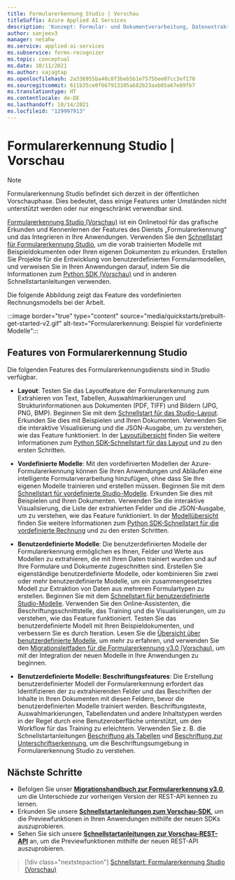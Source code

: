```yaml
---
title: Formularerkennung Studio | Vorschau
titleSuffix: Azure Applied AI Services
description: 'Konzept: Formular- und Dokumentverarbeitung, Datenextraktion und Analyse mit Formularerkennung Studio (Vorschau)'
author: sanjeev3
manager: netahw
ms.service: applied-ai-services
ms.subservice: forms-recognizer
ms.topic: conceptual
ms.date: 10/11/2021
ms.author: sajagtap
ms.openlocfilehash: 2a336955ba40c8f3beb5b1e7575bee07cc3ef170
ms.sourcegitcommit: 611b35ce0f667913105ab82b23aab05a67e89fb7
ms.translationtype: HT
ms.contentlocale: de-DE
ms.lasthandoff: 10/14/2021
ms.locfileid: "129997913"
---
```

# <a name="form-recognizer-studio--preview"></a>Formularerkennung Studio | Vorschau

>[!NOTE]
> Formularerkennung Studio befindet sich derzeit in der öffentlichen Vorschauphase. Dies bedeutet, dass einige Features unter Umständen nicht unterstützt werden oder nur eingeschränkt verwendbar sind.

[Formularerkennung Studio (Vorschau)](https://formrecognizer.appliedai.azure.com/) ist ein Onlinetool für das grafische Erkunden und Kennenlernen der Features des Diensts „Formularerkennung“ und das Integrieren in Ihre Anwendungen. Verwenden Sie den [Schnellstart für Formularerkennung Studio](quickstarts/try-v3-form-recognizer-studio.md), um die vorab trainierten Modelle mit Beispieldokumenten oder Ihren eigenen Dokumenten zu erkunden. Erstellen Sie Projekte für die Entwicklung von benutzerdefinierten Formularmodellen, und verweisen Sie in Ihren Anwendungen darauf, indem Sie die Informationen zum [Python SDK (Vorschau)](quickstarts/try-v3-python-sdk.md) und in anderen Schnellstartanleitungen verwenden.

Die folgende Abbildung zeigt das Feature des vordefinierten Rechnungsmodells bei der Arbeit.

:::image border="true" type="content" source="media/quickstarts/prebuilt-get-started-v2.gif" alt-text="Formularerkennung: Beispiel für vordefinierte Modelle":::

## <a name="form-recognizer-studio-features"></a>Features von Formularerkennung Studio

Die folgenden Features des Formularerkennungsdiensts sind in Studio verfügbar.

* **Layout**: Testen Sie das Layoutfeature der Formularerkennung zum Extrahieren von Text, Tabellen, Auswahlmarkierungen und Strukturinformationen aus Dokumenten (PDF, TIFF) und Bildern (JPG, PNG, BMP). Beginnen Sie mit dem [Schnellstart für das Studio-Layout](quickstarts/try-v3-form-recognizer-studio.md#layout). Erkunden Sie dies mit Beispielen und Ihren Dokumenten. Verwenden Sie die interaktive Visualisierung und die JSON-Ausgabe, um zu verstehen, wie das Feature funktioniert. In der [Layoutübersicht](concept-layout.md) finden Sie weitere Informationen zum [Python SDK-Schnellstart für das Layout](quickstarts/try-v3-python-sdk.md#try-it-layout-model) und zu den ersten Schritten.

* **Vordefinierte Modelle**: Mit den vordefinierten Modellen der Azure-Formularerkennung können Sie Ihren Anwendungen und Abläufen eine intelligente Formularverarbeitung hinzufügen, ohne dass Sie Ihre eigenen Modelle trainieren und erstellen müssen. Beginnen Sie mit dem [Schnellstart für vordefinierte Studio-Modelle](quickstarts/try-v3-form-recognizer-studio.md#prebuilt-models). Erkunden Sie dies mit Beispielen und Ihren Dokumenten. Verwenden Sie die interaktive Visualisierung, die Liste der extrahierten Felder und die JSON-Ausgabe, um zu verstehen, wie das Feature funktioniert. In der [Modellübersicht](concept-model-overview.md) finden Sie weitere Informationen zum [Python SDK-Schnellstart für die vordefinierte Rechnung](quickstarts/try-v3-python-sdk.md#try-it-prebuilt-invoice-model) und zu den ersten Schritten.

* **Benutzerdefinierte Modelle**: Die benutzerdefinierten Modelle der Formularerkennung ermöglichen es Ihnen, Felder und Werte aus Modellen zu extrahieren, die mit Ihren Daten trainiert wurden und auf Ihre Formulare und Dokumente zugeschnitten sind. Erstellen Sie eigenständige benutzerdefinierte Modelle, oder kombinieren Sie zwei oder mehr benutzerdefinierte Modelle, um ein zusammengesetztes Modell zur Extraktion von Daten aus mehreren Formulartypen zu erstellen. Beginnen Sie mit dem [Schnellstart für benutzerdefinierte Studio-Modelle](quickstarts/try-v3-form-recognizer-studio.md#custom-model-basics).  Verwenden Sie den Online-Assistenten, die Beschriftungsschnittstelle, das Training und die Visualisierungen, um zu verstehen, wie das Feature funktioniert. Testen Sie das benutzerdefinierte Modell mit Ihren Beispieldokumenten, und verbessern Sie es durch Iteration. Lesen Sie die [Übersicht über benutzerdefinierte Modelle](concept-custom.md), um mehr zu erfahren, und verwenden Sie den [Migrationsleitfaden für die Formularerkennung v3.0 (Vorschau)](v3-migration-guide.md), um mit der Integration der neuen Modelle in Ihre Anwendungen zu beginnen.

* **Benutzerdefinierte Modelle: Beschriftungsfeatures**: Die Erstellung benutzerdefinierter Modell der Formularerkennung erfordert das Identifizieren der zu extrahierenden Felder und das Beschriften der Inhalte in Ihren Dokumenten mit diesen Feldern, bevor die benutzerdefinierten Modelle trainiert werden. Beschriftungstexte, Auswahlmarkierungen, Tabellendaten und andere Inhaltstypen werden in der Regel durch eine Benutzeroberfläche unterstützt, um den Workflow für das Training zu erleichtern. Verwenden Sie z. B. die Schnellstartanleitungen [Beschriftung als Tabellen](quickstarts/try-v3-form-recognizer-studio.md#labeling-as-tables) und [Beschriftung zur Unterschriftserkennung](quickstarts/try-v3-form-recognizer-studio.md#labeling-for-signature-detection), um die Beschriftungsumgebung in Formularerkennung Studio zu verstehen.

## <a name="next-steps"></a>Nächste Schritte

* Befolgen Sie unser [**Migrationshandbuch zur Formularerkennung v3.0**](v3-migration-guide.md), um die Unterschiede zur vorherigen Version der REST-API kennen zu lernen.
* Erkunden Sie unsere [**Schnellstartanleitungen zum Vorschau-SDK**](quickstarts/try-v3-python-sdk.md), um die Previewfunktionen in Ihren Anwendungen mithilfe der neuen SDKs auszuprobieren.
* Sehen Sie sich unsere [**Schnellstartanleitungen zur Vorschau-REST-API**](quickstarts/try-v3-rest-api.md) an, um die Previewfunktionen mithilfe der neuen REST-API auszuprobieren.

> [!div class="nextstepaction"]
> [Schnellstart: Formularerkennung Studio (Vorschau)](quickstarts/try-v3-form-recognizer-studio.md)

